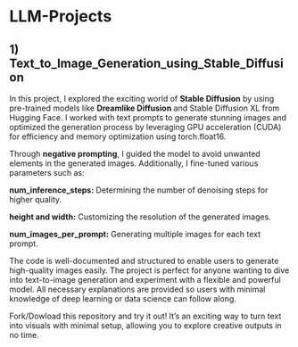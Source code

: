 # LLM-Projects
## 1) Text_to_Image_Generation_using_Stable_Diffusion

In this project, I explored the exciting world of **Stable Diffusion** by using pre-trained models like **Dreamlike Diffusion** and Stable Diffusion XL from Hugging Face. I worked with text prompts to generate stunning images and optimized the generation process by leveraging GPU acceleration (CUDA) for efficiency and memory optimization using torch.float16.

Through **negative prompting**, I guided the model to avoid unwanted elements in the generated images. Additionally, I fine-tuned various parameters such as:

**num_inference_steps:** Determining the number of denoising steps for higher quality.

**height and width:** Customizing the resolution of the generated images.

**num_images_per_prompt:** Generating multiple images for each text prompt.

The code is well-documented and structured to enable users to generate high-quality images easily. The project is perfect for anyone wanting to dive into text-to-image generation and experiment with a flexible and powerful model. All necessary explanations are provided so users with minimal knowledge of deep learning or data science can follow along.

Fork/Dowload this repository and try it out! It’s an exciting way to turn text into visuals with minimal setup, allowing you to explore creative outputs in no time.
